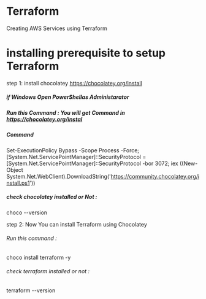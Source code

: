# Terraform
Creating AWS Services using Terraform
# installing prerequisite to setup Terraform

step 1: install chocolatey https://chocolatey.org/install

##### if Windows Open PowerShellas Administarator ######

##### Run this Command : You will get Command in https://chocolatey.org/instal #######

##### Command ###### 
Set-ExecutionPolicy Bypass -Scope Process -Force; [System.Net.ServicePointManager]::SecurityProtocol = [System.Net.ServicePointManager]::SecurityProtocol -bor 3072; iex ((New-Object System.Net.WebClient).DownloadString('https://community.chocolatey.org/install.ps1'))

##### check chocolatey installed or Not : #####

choco --version

step 2: Now You can install Terraform using Chocolatey

###### Run this command : #######

choco install terraform -y

###### check terraform installed or not : ######

terraform --version
